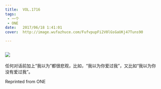 ```yaml
---
title:	VOL.1716
tags:
 - 一个
 - ONE
date:	2017/06/18 1:41:01
cover:	http://image.wufazhuce.com/FufvpupFi2V0lGsGaUKj47Tuns90

---
```

![](http://image.wufazhuce.com/FufvpupFi2V0lGsGaUKj47Tuns90)
---

任何对话前加上“我以为”都很悲观，比如，“我以为你爱过我”，又比如“我以为你没有爱过我”。
 
Reprinted from ONE
